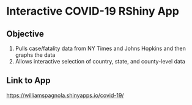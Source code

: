 # Interactive COVID-19 RShiny App

## Objective 
1. Pulls case/fatality data from NY Times and Johns Hopkins and then graphs the data
2. Allows interactive selection of country, state, and county-level data

## Link to App
https://williamspagnola.shinyapps.io/covid-19/
